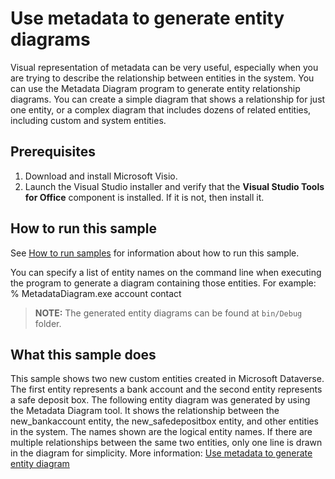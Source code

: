 
# Use metadata to generate entity diagrams

Visual representation of metadata can be very useful, especially when you are trying to describe the relationship between entities in the system. You can use the Metadata Diagram program to generate entity relationship diagrams. You can create a simple diagram that shows a relationship for just one entity, or a complex diagram that includes dozens of related entities, including custom and system entities.

## Prerequisites

1. Download and install Microsoft Visio.
1. Launch the Visual Studio installer and verify that the **Visual Studio Tools for Office** component is installed. If it is not, then install it.

## How to run this sample

See [How to run samples](../README.md) for information about how to run this sample.

You can specify a list of entity names on the command line when executing the program to generate a diagram containing those entities. For example:
  % MetadataDiagram.exe account contact

> **NOTE:** The generated entity diagrams can be found at `bin/Debug` folder.

## What this sample does

This sample shows two new custom entities created in Microsoft Dataverse. The first entity represents a bank account and the second entity represents a safe deposit box. The following entity diagram was generated by using the Metadata Diagram tool. It shows the relationship between the new_bankaccount entity, the new_safedepositbox entity, and other entities in the system. The names shown are the logical entity names. If there are multiple relationships between the same two entities, only one line is drawn in the diagram for simplicity. More information: [Use metadata to generate entity diagram](https://docs.microsoft.com/en-us/dynamics365/customer-engagement/developer/use-metadata-generate-entity-diagrams)


